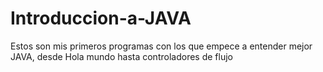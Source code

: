 # Introduccion-a-JAVA
Estos son mis primeros programas con los que empece a entender mejor JAVA, desde Hola mundo hasta controladores de flujo 
